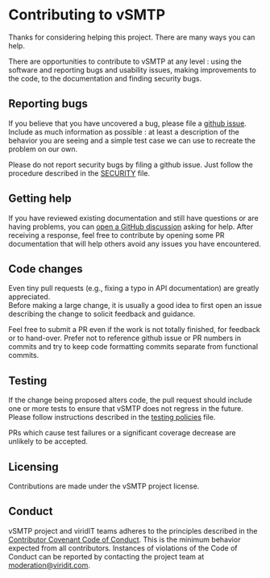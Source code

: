 # Contributing to vSMTP

Thanks for considering helping this project. There are many ways you can help.

There are opportunities to contribute to vSMTP at any level : using the software and reporting bugs and usability issues, making improvements to the code, to the documentation and finding security bugs.

## Reporting bugs

If you believe that you have uncovered a bug, please file a [github issue](https://github.com/viridIT/vSMTP/issues). Include as much information as possible : at least a description of the behavior you are seeing and a simple test case we can use to recreate the problem on our own.

Please do not report security bugs by filing a github issue. Just follow the procedure described in the [SECURITY](https://github.com/viridIT/vSMTP/blob/doc/misc/SECURITY.md) file.

## Getting help

If you have reviewed existing documentation and still have questions or are having problems, you can [open a GitHub discussion](https://github.com/tokio-rs/tokio/discussions/new) asking for help. After receiving a response, feel free to contribute by opening some PR documentation that will help others avoid any issues you have encountered.

## Code changes

Even tiny pull requests (e.g., fixing a typo in API documentation) are greatly appreciated.  
Before making a large change, it is usually a good idea to first open an issue describing the change to solicit feedback and guidance.

Feel free to submit a PR even if the work is not totally finished, for feedback or to hand-over.
Prefer not to reference github issue or PR numbers in commits and try to keep code formatting commits separate from functional commits.

## Testing

If the change being proposed alters code, the pull request should include one or more tests to ensure that vSMTP does not regress in the future. Please follow instructions described in the [testing policies](https://github.com/viridIT/vSMTP/blob/doc/misc/TESTING.md) file.

PRs which cause test failures or a significant coverage decrease are unlikely to be accepted.

## Licensing

Contributions are made under the vSMTP project license.

## Conduct

vSMTP project and viridIT teams adheres to the principles described in the [Contributor Covenant Code of Conduct](https://www.contributor-covenant.org/version/1/4/code-of-conduct/). This is the minimum behavior expected from all contributors. Instances of violations of the Code of Conduct can be reported by contacting the project team at [moderation@viridit.com](mailto:moderation@tokio.rs).

